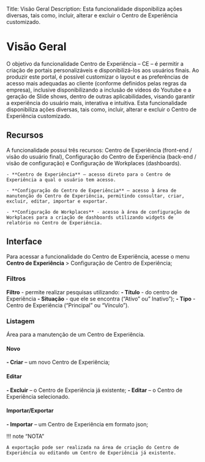 Title: Visão Geral
Description: Esta funcionalidade disponibiliza ações diversas, tais como, incluir, alterar e excluir o Centro de Experiência customizado.

# Visão Geral

O objetivo da funcionalidade Centro de Experiência – CE – é permitir a criação de portais personalizáveis e disponibilizá-los aos usuários finais. Ao produzir este portal, é possível customizar o layout e as preferências de acesso mais adequadas ao cliente (conforme definidos pelas regras da empresa), inclusive disponibilizando a inclusão de vídeos do Youtube e a geração de Slide shows, dentro de outras aplicabilidades, visando garantir a experiência do usuário mais, interativa e intuitiva. Esta funcionalidade disponibiliza ações diversas, tais como, incluir, alterar e excluir o Centro de Experiência customizado.

## Recursos

A funcionalidade possui três recursos: Centro de Experiência (front-end / visão do usuário final), Configuração do Centro de Experiência (back-end / visão de configuração) e Configuração de Workplaces (dashboards).

    - **Centro de Experiência** – acesso direto para o Centro de Experiência a qual o usuário tem acesso.

    - **Configuração do Centro de Experiência** – acesso à área de manutenção do Centro de Experiência, permitindo consultar, criar, excluir, editar, importar e exportar.

    - **Configuração de Workplaces** - acesso à área de configuração de Workplaces para a criação de dashboards utilizando widgets de relatório no Centro de Experiência.

## Interface

Para acessar a funcionalidade do Centro de Experiência, acesse o menu **Centro de Experiência** > Configuração de Centro de Experiência;

### Filtros

**Filtro** - permite realizar pesquisas utilizando:
**- Título** - do centro de Experiência
**- Situação** - que ele se encontra (“Ativo” ou” Inativo”);
**- Tipo** - Centro de Experiência (“Principal” ou “Vínculo”).

### Listagem

Área para a manutenção de um Centro de Experiência.

#### Novo

**- Criar** – um novo Centro de Experiência;

#### Editar

**- Excluir** – o Centro de Experiência já existente;
**- Editar** – o Centro de Experiência selecionado.

#### Importar/Exportar

**- Importar** – um Centro de Experiência em formato json;

!!! note “NOTA”

    A exportação pode ser realizada na área de criação do Centro de Experiência ou editando um Centro de Experiência já existente.
